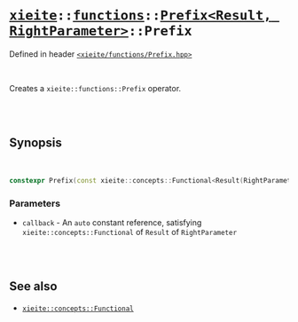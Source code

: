 # [`xieite`](../../../README.md)`::`[`functions`](../../../docs/functions.md)`::`[`Prefix<Result, RightParameter>`](../../../docs/functions/Prefix.md)`::Prefix`
Defined in header [`<xieite/functions/Prefix.hpp>`](../../../include/xieite/functions/Prefix.hpp)

<br/>

Creates a `xieite::functions::Prefix` operator.

<br/><br/>

## Synopsis

<br/>

```cpp
constexpr Prefix(const xieite::concepts::Functional<Result(RightParameter)> auto& callback) noexcept;
```
### Parameters
- `callback` - An `auto` constant reference, satisfying `xieite::concepts::Functional` of `Result` of `RightParameter`

<br/><br/>

## See also
- [`xieite::concepts::Functional`](../../../docs/concepts/Functional.md)
